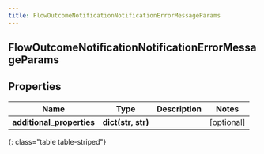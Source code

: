 ```yaml
---
title: FlowOutcomeNotificationNotificationErrorMessageParams
---
```

## FlowOutcomeNotificationNotificationErrorMessageParams

## Properties

|Name | Type | Description | Notes|
|------------ | ------------- | ------------- | -------------|
| **additional_properties** | **dict(str, str)** |  | [optional] |
{: class="table table-striped"}



